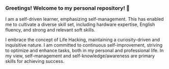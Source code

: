 ### Greetings! Welcome to my personal repository! 👋

I am a self-driven learner, emphasizing self-management. This has enabled me to cultivate a diverse skill set, including hardware expertise, English fluency, and strong and relevant soft skills.

I embrace the concept of Life Hacking, maintaining a curiosity-driven and inquisitive nature. I am committed to continuous self-improvement, striving to optimize and enhance tasks, both in my personal and professional life. In my view, self-management and self-knowledge/awareness are primary skills for achieving success.

<!--
**RenanPPLima/RenanPPLima** is a ✨ _special_ ✨ repository because its `README.md` (this file) appears on your GitHub profile.

Here are some ideas to get you started:

- 🔭 I’m currently working on ...
- 🌱 I’m currently learning ...
- 👯 I’m looking to collaborate on ...
- 🤔 I’m looking for help with ...
- 💬 Ask me about ...
- 📫 How to reach me: ...
- 😄 Pronouns: ...
- ⚡ Fun fact: ...
-->
